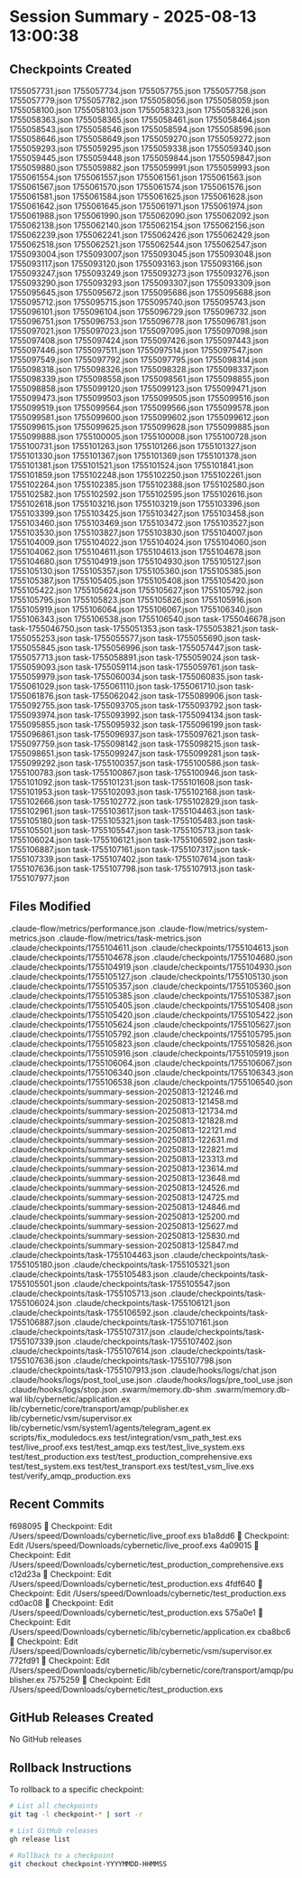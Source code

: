 # Session Summary - 2025-08-13 13:00:38

## Checkpoints Created
1755057731.json
1755057734.json
1755057755.json
1755057758.json
1755057779.json
1755057782.json
1755058056.json
1755058059.json
1755058100.json
1755058103.json
1755058323.json
1755058326.json
1755058363.json
1755058365.json
1755058461.json
1755058464.json
1755058543.json
1755058546.json
1755058594.json
1755058596.json
1755058646.json
1755058649.json
1755059270.json
1755059272.json
1755059293.json
1755059295.json
1755059338.json
1755059340.json
1755059445.json
1755059448.json
1755059844.json
1755059847.json
1755059880.json
1755059882.json
1755059991.json
1755059993.json
1755061554.json
1755061557.json
1755061561.json
1755061563.json
1755061567.json
1755061570.json
1755061574.json
1755061576.json
1755061581.json
1755061584.json
1755061625.json
1755061628.json
1755061642.json
1755061645.json
1755061971.json
1755061974.json
1755061988.json
1755061990.json
1755062090.json
1755062092.json
1755062138.json
1755062140.json
1755062154.json
1755062156.json
1755062239.json
1755062241.json
1755062426.json
1755062429.json
1755062518.json
1755062521.json
1755062544.json
1755062547.json
1755093004.json
1755093007.json
1755093045.json
1755093048.json
1755093117.json
1755093120.json
1755093163.json
1755093166.json
1755093247.json
1755093249.json
1755093273.json
1755093276.json
1755093290.json
1755093293.json
1755093307.json
1755093309.json
1755095645.json
1755095672.json
1755095686.json
1755095688.json
1755095712.json
1755095715.json
1755095740.json
1755095743.json
1755096101.json
1755096104.json
1755096729.json
1755096732.json
1755096751.json
1755096753.json
1755096778.json
1755096781.json
1755097021.json
1755097023.json
1755097095.json
1755097098.json
1755097408.json
1755097424.json
1755097426.json
1755097443.json
1755097446.json
1755097511.json
1755097514.json
1755097547.json
1755097549.json
1755097792.json
1755097795.json
1755098314.json
1755098318.json
1755098326.json
1755098328.json
1755098337.json
1755098339.json
1755098558.json
1755098561.json
1755098855.json
1755098858.json
1755099120.json
1755099123.json
1755099471.json
1755099473.json
1755099503.json
1755099505.json
1755099516.json
1755099519.json
1755099564.json
1755099566.json
1755099578.json
1755099581.json
1755099600.json
1755099602.json
1755099612.json
1755099615.json
1755099625.json
1755099628.json
1755099885.json
1755099888.json
1755100005.json
1755100008.json
1755100728.json
1755100731.json
1755101263.json
1755101266.json
1755101327.json
1755101330.json
1755101367.json
1755101369.json
1755101378.json
1755101381.json
1755101521.json
1755101524.json
1755101841.json
1755101859.json
1755102248.json
1755102250.json
1755102261.json
1755102264.json
1755102385.json
1755102388.json
1755102580.json
1755102582.json
1755102592.json
1755102595.json
1755102616.json
1755102618.json
1755103216.json
1755103219.json
1755103396.json
1755103399.json
1755103425.json
1755103427.json
1755103458.json
1755103460.json
1755103469.json
1755103472.json
1755103527.json
1755103530.json
1755103827.json
1755103830.json
1755104007.json
1755104009.json
1755104022.json
1755104024.json
1755104060.json
1755104062.json
1755104611.json
1755104613.json
1755104678.json
1755104680.json
1755104919.json
1755104930.json
1755105127.json
1755105130.json
1755105357.json
1755105360.json
1755105385.json
1755105387.json
1755105405.json
1755105408.json
1755105420.json
1755105422.json
1755105624.json
1755105627.json
1755105792.json
1755105795.json
1755105823.json
1755105826.json
1755105916.json
1755105919.json
1755106064.json
1755106067.json
1755106340.json
1755106343.json
1755106538.json
1755106540.json
task-1755046678.json
task-1755046750.json
task-1755051353.json
task-1755053821.json
task-1755055253.json
task-1755055577.json
task-1755055690.json
task-1755055845.json
task-1755056996.json
task-1755057447.json
task-1755057713.json
task-1755058891.json
task-1755059024.json
task-1755059093.json
task-1755059114.json
task-1755059761.json
task-1755059979.json
task-1755060034.json
task-1755060835.json
task-1755061029.json
task-1755061110.json
task-1755061710.json
task-1755061876.json
task-1755062042.json
task-1755089906.json
task-1755092755.json
task-1755093705.json
task-1755093792.json
task-1755093974.json
task-1755093992.json
task-1755094134.json
task-1755095855.json
task-1755095932.json
task-1755096199.json
task-1755096861.json
task-1755096937.json
task-1755097621.json
task-1755097759.json
task-1755098142.json
task-1755098215.json
task-1755098651.json
task-1755099247.json
task-1755099281.json
task-1755099292.json
task-1755100357.json
task-1755100586.json
task-1755100783.json
task-1755100867.json
task-1755100946.json
task-1755101092.json
task-1755101231.json
task-1755101608.json
task-1755101953.json
task-1755102093.json
task-1755102168.json
task-1755102666.json
task-1755102772.json
task-1755102829.json
task-1755102961.json
task-1755103617.json
task-1755104463.json
task-1755105180.json
task-1755105321.json
task-1755105483.json
task-1755105501.json
task-1755105547.json
task-1755105713.json
task-1755106024.json
task-1755106121.json
task-1755106592.json
task-1755106887.json
task-1755107161.json
task-1755107317.json
task-1755107339.json
task-1755107402.json
task-1755107614.json
task-1755107636.json
task-1755107798.json
task-1755107913.json
task-1755107977.json

## Files Modified
.claude-flow/metrics/performance.json
.claude-flow/metrics/system-metrics.json
.claude-flow/metrics/task-metrics.json
.claude/checkpoints/1755104611.json
.claude/checkpoints/1755104613.json
.claude/checkpoints/1755104678.json
.claude/checkpoints/1755104680.json
.claude/checkpoints/1755104919.json
.claude/checkpoints/1755104930.json
.claude/checkpoints/1755105127.json
.claude/checkpoints/1755105130.json
.claude/checkpoints/1755105357.json
.claude/checkpoints/1755105360.json
.claude/checkpoints/1755105385.json
.claude/checkpoints/1755105387.json
.claude/checkpoints/1755105405.json
.claude/checkpoints/1755105408.json
.claude/checkpoints/1755105420.json
.claude/checkpoints/1755105422.json
.claude/checkpoints/1755105624.json
.claude/checkpoints/1755105627.json
.claude/checkpoints/1755105792.json
.claude/checkpoints/1755105795.json
.claude/checkpoints/1755105823.json
.claude/checkpoints/1755105826.json
.claude/checkpoints/1755105916.json
.claude/checkpoints/1755105919.json
.claude/checkpoints/1755106064.json
.claude/checkpoints/1755106067.json
.claude/checkpoints/1755106340.json
.claude/checkpoints/1755106343.json
.claude/checkpoints/1755106538.json
.claude/checkpoints/1755106540.json
.claude/checkpoints/summary-session-20250813-121246.md
.claude/checkpoints/summary-session-20250813-121458.md
.claude/checkpoints/summary-session-20250813-121734.md
.claude/checkpoints/summary-session-20250813-121828.md
.claude/checkpoints/summary-session-20250813-122121.md
.claude/checkpoints/summary-session-20250813-122631.md
.claude/checkpoints/summary-session-20250813-122821.md
.claude/checkpoints/summary-session-20250813-123313.md
.claude/checkpoints/summary-session-20250813-123614.md
.claude/checkpoints/summary-session-20250813-123648.md
.claude/checkpoints/summary-session-20250813-124526.md
.claude/checkpoints/summary-session-20250813-124725.md
.claude/checkpoints/summary-session-20250813-124846.md
.claude/checkpoints/summary-session-20250813-125200.md
.claude/checkpoints/summary-session-20250813-125627.md
.claude/checkpoints/summary-session-20250813-125830.md
.claude/checkpoints/summary-session-20250813-125847.md
.claude/checkpoints/task-1755104463.json
.claude/checkpoints/task-1755105180.json
.claude/checkpoints/task-1755105321.json
.claude/checkpoints/task-1755105483.json
.claude/checkpoints/task-1755105501.json
.claude/checkpoints/task-1755105547.json
.claude/checkpoints/task-1755105713.json
.claude/checkpoints/task-1755106024.json
.claude/checkpoints/task-1755106121.json
.claude/checkpoints/task-1755106592.json
.claude/checkpoints/task-1755106887.json
.claude/checkpoints/task-1755107161.json
.claude/checkpoints/task-1755107317.json
.claude/checkpoints/task-1755107339.json
.claude/checkpoints/task-1755107402.json
.claude/checkpoints/task-1755107614.json
.claude/checkpoints/task-1755107636.json
.claude/checkpoints/task-1755107798.json
.claude/checkpoints/task-1755107913.json
.claude/hooks/logs/chat.json
.claude/hooks/logs/post_tool_use.json
.claude/hooks/logs/pre_tool_use.json
.claude/hooks/logs/stop.json
.swarm/memory.db-shm
.swarm/memory.db-wal
lib/cybernetic/application.ex
lib/cybernetic/core/transport/amqp/publisher.ex
lib/cybernetic/vsm/supervisor.ex
lib/cybernetic/vsm/system1/agents/telegram_agent.ex
scripts/fix_moduledocs.exs
test/integration/vsm_path_test.exs
test/live_proof.exs
test/test_amqp.exs
test/test_live_system.exs
test/test_production.exs
test/test_production_comprehensive.exs
test/test_system.exs
test/test_transport.exs
test/test_vsm_live.exs
test/verify_amqp_production.exs

## Recent Commits
f698095 🔖 Checkpoint: Edit /Users/speed/Downloads/cybernetic/live_proof.exs
b1a8dd6 🔖 Checkpoint: Edit /Users/speed/Downloads/cybernetic/live_proof.exs
4a09015 🔖 Checkpoint: Edit /Users/speed/Downloads/cybernetic/test_production_comprehensive.exs
c12d23a 🔖 Checkpoint: Edit /Users/speed/Downloads/cybernetic/test_production.exs
4fdf640 🔖 Checkpoint: Edit /Users/speed/Downloads/cybernetic/test_production.exs
cd0ac08 🔖 Checkpoint: Edit /Users/speed/Downloads/cybernetic/test_production.exs
575a0e1 🔖 Checkpoint: Edit /Users/speed/Downloads/cybernetic/lib/cybernetic/application.ex
cba8bc6 🔖 Checkpoint: Edit /Users/speed/Downloads/cybernetic/lib/cybernetic/vsm/supervisor.ex
772fd91 🔖 Checkpoint: Edit /Users/speed/Downloads/cybernetic/lib/cybernetic/core/transport/amqp/publisher.ex
7575259 🔖 Checkpoint: Edit /Users/speed/Downloads/cybernetic/test_production.exs

## GitHub Releases Created
No GitHub releases

## Rollback Instructions
To rollback to a specific checkpoint:
```bash
# List all checkpoints
git tag -l checkpoint-* | sort -r

# List GitHub releases
gh release list

# Rollback to a checkpoint
git checkout checkpoint-YYYYMMDD-HHMMSS
```
